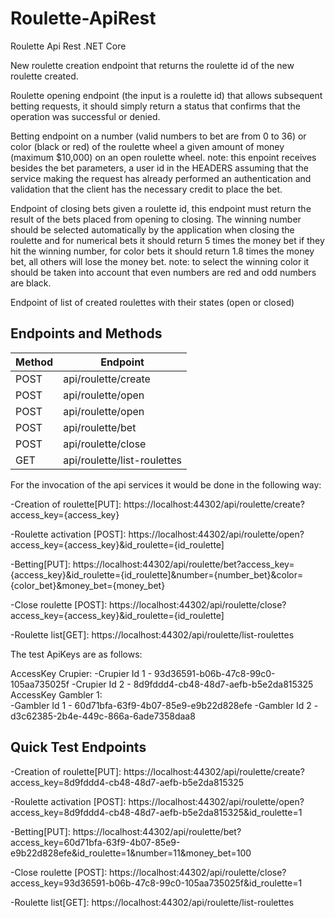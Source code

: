 # Roulette-ApiRest
Roulette Api Rest .NET Core


New roulette creation endpoint that returns the roulette id of the new roulette created.

Roulette opening endpoint (the input is a roulette id) that allows subsequent betting requests, it should simply return a status that confirms that the operation was successful or denied.

Betting endpoint on a number (valid numbers to bet are from 0 to 36) or color (black or red) of the roulette wheel a given amount of money (maximum $10,000) on an open roulette wheel. note: this enpoint receives besides the bet parameters, a user id in the HEADERS assuming that the service making the request has already performed an authentication and validation that the client has the necessary credit to place the bet.

Endpoint of closing bets given a roulette id, this endpoint must return the result of the bets placed from opening to closing. The winning number should be selected automatically by the application when closing the roulette and for numerical bets it should return 5 times the money bet if they hit the winning number, for color bets it should return 1.8 times the money bet, all others will lose the money bet. note: to select the winning color it should be taken into account that even numbers are red and odd numbers are black.

Endpoint of list of created roulettes with their states (open or closed)


## Endpoints and Methods
<p align="center">
 
| Method| Endpoint|
| ------------ | ------------ |
| POST |api/roulette/create |
| POST |api/roulette/open |
| POST |api/roulette/open |
| POST |api/roulette/bet |
| POST |api/roulette/close |
| GET |api/roulette/list-roulettes|

</p>

For the invocation of the api services it would be done in the following way:

  -Creation of roulette[PUT]: https://localhost:44302/api/roulette/create?access_key={access_key}

  -Roulette activation [POST]: https://localhost:44302/api/roulette/open?access_key={access_key}&id_roulette={id_roulette]

  -Betting[PUT]: https://localhost:44302/api/roulette/bet?access_key={access_key}&id_roulette={id_roulette]&number={number_bet}&color={color_bet}&money_bet={money_bet}

  -Close roulette [POST]: https://localhost:44302/api/roulette/close?access_key={access_key}&id_roulette={id_roulette]

  -Roulette list[GET]: https://localhost:44302/api/roulette/list-roulettes

The test ApiKeys are as follows:

AccessKey Crupier: 
  -Crupier Id 1 - 93d36591-b06b-47c8-99c0-105aa735025f
  -Crupier Id 2 - 8d9fddd4-cb48-48d7-aefb-b5e2da815325
AccessKey Gambler 1:  
  -Gambler Id 1 - 60d71bfa-63f9-4b07-85e9-e9b22d828efe
  -Gambler Id 2 - d3c62385-2b4e-449c-866a-6ade7358daa8


## Quick Test Endpoints

-Creation of roulette[PUT]: https://localhost:44302/api/roulette/create?access_key=8d9fddd4-cb48-48d7-aefb-b5e2da815325

  -Roulette activation [POST]: https://localhost:44302/api/roulette/open?access_key=8d9fddd4-cb48-48d7-aefb-b5e2da815325&id_roulette=1

  -Betting[PUT]: https://localhost:44302/api/roulette/bet?access_key=60d71bfa-63f9-4b07-85e9-e9b22d828efe&id_roulette=1&number=11&money_bet=100

  -Close roulette [POST]: https://localhost:44302/api/roulette/close?access_key=93d36591-b06b-47c8-99c0-105aa735025f&id_roulette=1

  -Roulette list[GET]: https://localhost:44302/api/roulette/list-roulettes
